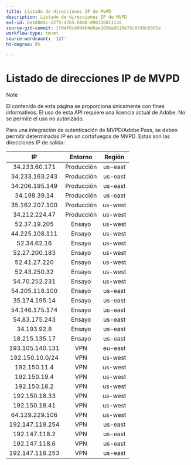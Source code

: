 ```yaml
---
title: Listado de direcciones IP de MVPD
description: Listado de direcciones IP de MVPD
exl-id: be18084c-22f5-47b5-b088-d9032681113d
source-git-commit: 1f04f0c60d404d8ae1056a8610e76c07d0c6505e
workflow-type: tm+mt
source-wordcount: '127'
ht-degree: 0%

---
```


# Listado de direcciones IP de MVPD

>[!NOTE]
>
>El contenido de esta página se proporciona únicamente con fines informativos. El uso de esta API requiere una licencia actual de Adobe. No se permite el uso no autorizado.

Para una integración de autenticación de MVPD/Adobe Pass, se deben permitir determinadas IP en un cortafuegos de MVPD. Estas son las direcciones IP de salida:

| IP | Entorno | Región |
| :-------------: | :---------: | :-----: |
| 34.233.60.171 | Producción | us-east |
| 34.233.163.243 | Producción | us-east |
| 34.206.195.149 | Producción | us-east |
| 34.198.39.14 | Producción | us-east |
| 35.162.207.100 | Producción | us-west |
| 34.212.224.47 | Producción | us-west |
| 52.37.19.205 | Ensayo | us-west |
| 44.225.108.111 | Ensayo | us-west |
| 52.34.62.16 | Ensayo | us-west |
| 52.27.200.183 | Ensayo | us-west |
| 52.41.27.220 | Ensayo | us-west |
| 52.43.250.32 | Ensayo | us-west |
| 54.70.252.231 | Ensayo | us-west |
| 54.205.118.100 | Ensayo | us-east |
| 35.174.195.14 | Ensayo | us-east |
| 54.146.175.174 | Ensayo | us-east |
| 54.83.175.243 | Ensayo | us-east |
| 34.193.92.8 | Ensayo | us-east |
| 18.215.135.17 | Ensayo | us-east |
| 193.105.140.131 | VPN | eu-east |
| 192.150.10.0/24 | VPN | us-west |
| 192.150.11.4 | VPN | us-west |
| 192.150.19.4 | VPN | us-west |
| 192.150.18.2 | VPN | us-west |
| 192.150.18.33 | VPN | us-west |
| 192.150.18.41 | VPN | us-west |
| 64.129.229.106 | VPN | us-west |
| 192.147.118.254 | VPN | us-east |
| 192.147.118.2 | VPN | us-east |
| 192.147.118.6 | VPN | us-east |
| 192.147.118.253 | VPN | us-east |
